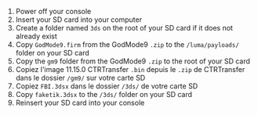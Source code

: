 1. Power off your console
2. Insert your SD card into your computer
3. Create a folder named `3ds` on the root of your SD card if it does not already exist
4. Copy `GodMode9.firm` from the GodMode9 `.zip` to the `/luma/payloads/` folder on your SD card
5. Copy the `gm9` folder from the GodMode9 `.zip` to the root of your SD card
6. Copiez l'image 11.15.0 CTRTransfer `.bin` depuis le `.zip` de CTRTransfer dans le dossier `/gm9/` sur votre carte SD
7. Copiez `FBI.3dsx` dans le dossier `/3ds/` de votre carte SD
8. Copy `faketik.3dsx` to the `/3ds/` folder on your SD card
9. Reinsert your SD card into your console
